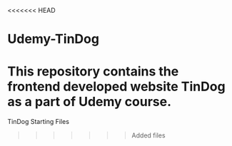 <<<<<<< HEAD
# Udemy-TinDog
This repository contains the frontend developed website TinDog as a part of Udemy course.
=======
TinDog Starting Files
>>>>>>> Added files
